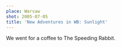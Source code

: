 ```yaml
---
place: Warsaw
shot: 2005-07-05
title: 'New Adventures in WB: Sunlight'
---
```


We went for a coffee to The Speeding Rabbit.
